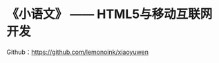 # 《小语文》 —— HTML5与移动互联网开发

Github：https://github.com/lemonoink/xiaoyuwen

<!-- ## 项目简介

**小语文**APP是一款学习语文的APP，侧重于小学语文

## 项目成员

* 姜皓天
  * Github：https://github.com/lemonoink
* 李雪纯
  * Github：https://github.com/LIXUECHUN
* 赵一鸣
  * Github：https://github.com/Yzhaoyiming
* 马晓艳
  * Github：https://github.com/maxiaoyanD
* 曾雨晴
  * Github：https://github.com/zengyuqing0903
* 安文悦
  * Github：https://github.com/xiilienaya

## 原型设计

#### 私密写

![私密写-给ta](./images/1.png)
![私密写-主界面](./images/2.png)
![私密写-信纸界面](./images/3.png)

#### 一起写

![一起写-主页](./images/4.png)
![一起写-详情页](./images/5.png)

#### 收件箱

![收信箱-主页](./images/6.png)
![收信箱-详情页](./images/7.png)

#### 我的

![我的-界面](./images/8.png)

#### 设置

![设置-界面](./images/9.png)

#### 登录/注册

![登录/注册](./images/10.png)

#### 通知页面

![通知页面](./images/11.png)

#### 消息页面

![消息页面](./images/12.png)

#### 后台

![后台-登录界面](./images/13.png)
![后台-用户分析](./images/14.png)
![后台-用户管理](./images/15.png)
![后台-信息管理](./images/16.png) -->

